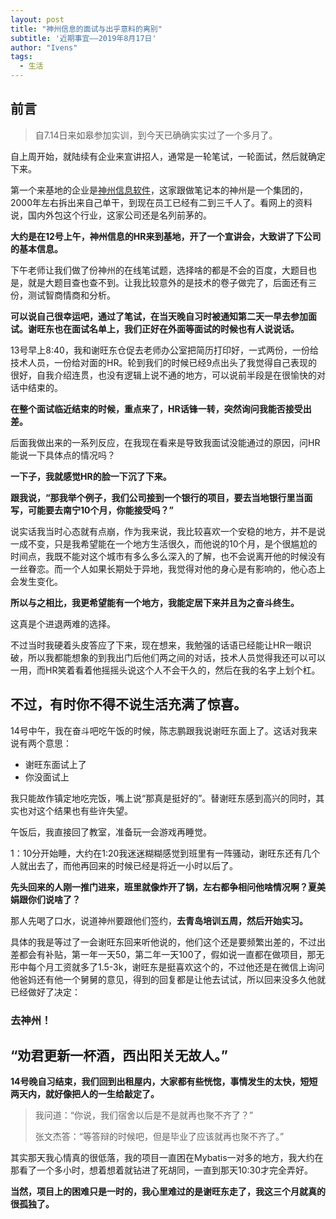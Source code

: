 ```yaml
---
layout: post
title: "神州信息的面试与出乎意料的离别"
subtitle: '近期事宜——2019年8月17日'
author: "Ivens"
tags:
  - 生活
---
```


## 前言

> 自7.14日来如皋参加实训，到今天已确确实实过了一个多月了。


自上周开始，就陆续有企业来宣讲招人，通常是一轮笔试，一轮面试，然后就确定下来。

第一个来基地的企业是[神州信息软件][1]，这家跟做笔记本的神州是一个集团的，2000年左右拆出来自己单干，到现在员工已经有二到三千人了。看网上的资料说，国内外包这个行业，这家公司还是名列前茅的。

**大约是在12号上午，神州信息的HR来到基地，开了一个宣讲会，大致讲了下公司的基本信息。** 

下午老师让我们做了份神州的在线笔试题，选择啥的都是不会的百度，大题目也是，就是大题目查也查不到。让我比较意外的是技术的卷子做完了，后面还有三份，测试智商情商和分析。

**可以说自己很幸运吧，通过了笔试，在当天晚自习时被通知第二天一早去参加面试。谢旺东也在面试名单上，我们正好在外面等面试的时候也有人说说话。**

13号早上8:40，我和谢旺东仓促去老师办公室把简历打印好，一式两份，一份给技术人员，一份给对面的HR。轮到我们的时候已经9点出头了我觉得自己表现的很好，自我介绍连贯，也没有逻辑上说不通的地方，可以说前半段是在很愉快的对话中结束的。

**在整个面试临近结束的时候，重点来了，HR话锋一转，突然询问我能否接受出差。**

后面我做出来的一系列反应，在我现在看来是导致我面试没能通过的原因，问HR能说一下具体点的情况吗？

**一下子，我就感觉HR的脸一下沉了下来。**

**跟我说，“那我举个例子，我们公司接到一个银行的项目，要去当地银行里当面写，可能要去南宁10个月，你能接受吗？”**

说实话我当时心态就有点崩，作为我来说，我比较喜欢一个安稳的地方，并不是说一成不变，只是我希望能在一个地方生活很久，而他说的10个月，是个很尴尬的时间点，我既不能对这个城市有多么多么深入的了解，也不会说离开他的时候没有一丝眷恋。而一个人如果长期处于异地，我觉得对他的身心是有影响的，他心态上会发生变化。

**所以与之相比，我更希望能有一个地方，我能定居下来并且为之奋斗终生。**

这真是个进退两难的选择。

不过当时我硬着头皮答应了下来，现在想来，我勉强的话语已经能让HR一眼识破，所以我都能想象的到我出门后他们两之间的对话，技术人员觉得我还可以可以一用，而HR笑着看着他摇摇头说这个人不会干久的，然后在我的名字上划个杠。

## 不过，有时你不得不说生活充满了惊喜。

14号中午，我在奋斗吧吃午饭的时候，陈志鹏跟我说谢旺东面上了。这话对我来说有两个意思：
- 谢旺东面试上了  
- 你没面试上

我只能故作镇定地吃完饭，嘴上说“那真是挺好的”。替谢旺东感到高兴的同时，其实也对这个结果也有些许失望。

午饭后，我直接回了教室，准备玩一会游戏再睡觉。

1：10分开始睡，大约在1:20我迷迷糊糊感觉到班里有一阵骚动，谢旺东还有几个人就出去了，而他再回来的时候已经是将近一小时以后了。

**先头回来的人刚一推门进来，班里就像炸开了锅，左右都争相问他啥情况啊？夏美娟跟你们说啥了？**

那人先喝了口水，说道神州要跟他们签约，**去青岛培训五周，然后开始实习。**

具体的我是等过了一会谢旺东回来听他说的，他们这个还是要频繁出差的，不过出差都会有补贴，第一年一天50，第二年一天100了，假如说一直都在做项目，那无形中每个月工资就多了1.5-3k，谢旺东是挺喜欢这个的，不过他还是在微信上询问他爸妈还有他一个舅舅的意见，得到的回复都是让他去试试，所以回来没多久他就已经做好了决定：

### 去神州！

## “劝君更新一杯酒，西出阳关无故人。”

**14号晚自习结束，我们回到出租屋内，大家都有些恍惚，事情发生的太快，短短两天内，就好像把人的一生给敲定了。**

>我问道：“你说，我们宿舍以后是不是就再也聚不齐了？”
>
>张文杰答：“等答辩的时候吧，但是毕业了应该就再也聚不齐了。”

其实那天我心情真的很低落，我的项目一直困在Mybatis一对多的地方，我大约在那看了一个多小时，想着想着就钻进了死胡同，一直到那天10:30才完全弄好。

**当然，项目上的困难只是一时的，我心里难过的是谢旺东走了，我这三个月就真的很孤独了。**

[1]:https://baike.baidu.com/item/%E7%A5%9E%E5%B7%9E%E4%BF%A1%E6%81%AF/6692706?fr=aladdin